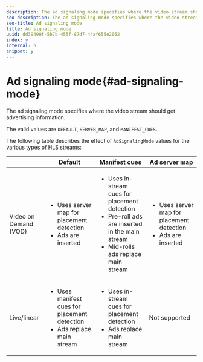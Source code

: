 ```yaml
---
description: The ad signaling mode specifies where the video stream should get advertising information.
seo-description: The ad signaling mode specifies where the video stream should get advertising information.
seo-title: Ad signaling mode
title: Ad signaling mode
uuid: dd39490f-5b7b-455f-87d7-44af655e2052
index: y
internal: n
snippet: y
---
```


# Ad signaling mode{#ad-signaling-mode}

The ad signaling mode specifies where the video stream should get advertising information.

The valid values are `DEFAULT`, `SERVER_MAP`, and `MANIFEST_CUES`.

The following table describes the effect of `AdSignalingMode` values for the various types of HLS streams:  

<table frame="all" colsep="1" rowsep="1" id="table_AdSignalingMode"> 
 <thead> 
  <tr rowsep="1"> 
   <th colname="1" class="entry"> </th> 
   <th colname="2" class="entry"> Default </th> 
   <th colname="3" class="entry"> Manifest cues </th> 
   <th colname="4" class="entry"> Ad server map </th> 
  </tr> 
 </thead>
 <tbody> 
  <tr rowsep="1"> 
   <td colname="1"> Video on Demand (VOD) </td> 
   <td colname="2"> 
    <ul id="ul_E79DA79107364D0D8B46A1859CA75B5C"> 
     <li id="li_B259ED87743F463095071F58DC840E39"> Uses server map for placement detection </li> 
     <li id="li_8957E4151466467BA6C954E5010E34EA"> Ads are inserted </li> 
    </ul> </td> 
   <td colname="3"> 
    <ul id="ul_D462C76717D94DE09915BDF6E9B3FB68"> 
     <li id="li_FB46108F4AD9457D99D2618ABEF7DBD1"> Uses in-stream cues for placement detection </li> 
     <li id="li_C3F7FBB98F524CEF97D17318C292E9EA"> Pre-roll ads are inserted in the main stream </li> 
     <li id="li_A56E1545F84840DFA6D065DA60E98C31"> Mid-rolls ads replace main stream </li> 
    </ul> </td> 
   <td colname="4"> 
    <ul id="ul_F10192B1B6F745CBB0D4C1A6D52A57B4"> 
     <li id="li_2ADACF71FA5F4A08A00A3399F5593420"> Uses server map for placement detection </li> 
     <li id="li_1201085B9C554A4BBD471E7EB2E363AC"> Ads are inserted </li> 
    </ul> </td> 
  </tr> 
  <tr rowsep="0"> 
   <td colname="1"> Live/linear </td> 
   <td colname="2"> 
    <ul id="ul_82AAC9EE056F49E999F809536A96C2F8"> 
     <li id="li_73BAD2BAA95F4592808B77F8DA436237"> Uses manifest cues for placement detection </li> 
     <li id="li_A97B6F61078D4149A984B2412021E103"> Ads replace main stream </li> 
    </ul> </td> 
   <td colname="3"> 
    <ul id="ul_CAED2D4F46334D76AE025482881BF843"> 
     <li id="li_A8023845A037482DBFDEF7EF247FECFD"> Uses in-stream cues for placement detection </li> 
     <li id="li_62A3CDAD249344EB89043B2AE0F4D7FF"> Ads replace main stream </li> 
    </ul> </td> 
   <td colname="4"> Not supported </td> 
  </tr> 
 </tbody> 
</table>


